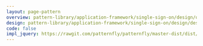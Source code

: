 ```yaml
---
layout: page-pattern
overview: pattern-library/application-framework/single-sign-on/design/overview.md
design: pattern-library/application-framework/single-sign-on/design/design.md
code: false
impl_jquery: https://rawgit.com/patternfly/patternfly/master-dist/dist/tests/login-single-sign-on.html
---
```

